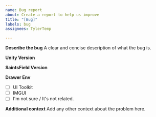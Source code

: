 ```yaml
---
name: Bug report
about: Create a report to help us improve
title: "[Bug]"
labels: bug
assignees: TylerTemp

---
```


**Describe the bug**
A clear and concise description of what the bug is.

**Unity Version**

**SaintsField Version**

**Drawer Env**

- [ ] UI Toolkit
- [ ] IMGUI
- [ ] I'm not sure / It's not related.

**Additional context**
Add any other context about the problem here.
